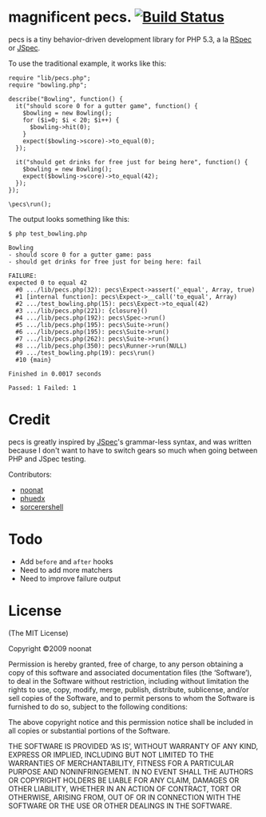 magnificent pecs. [![Build Status][travis_image]][travis]
=================

pecs is a tiny behavior-driven development library for PHP 5.3, a la
[RSpec][rspec] or [JSpec][jspec].

To use the traditional example, it works like this:

    require "lib/pecs.php";
    require "bowling.php";

    describe("Bowling", function() {
      it("should score 0 for a gutter game", function() {
        $bowling = new Bowling();
        for ($i=0; $i < 20; $i++) {
          $bowling->hit(0);
        }
        expect($bowling->score)->to_equal(0);
      });

      it("should get drinks for free just for being here", function() {
        $bowling = new Bowling();
        expect($bowling->score)->to_equal(42);
      });
    });

    \pecs\run();

The output looks something like this:

    $ php test_bowling.php

    Bowling
    - should score 0 for a gutter game: pass
    - should get drinks for free just for being here: fail

    FAILURE:
    expected 0 to equal 42
      #0 .../lib/pecs.php(32): pecs\Expect->assert('_equal', Array, true)
      #1 [internal function]: pecs\Expect->__call('to_equal', Array)
      #2 .../test_bowling.php(15): pecs\Expect->to_equal(42)
      #3 .../lib/pecs.php(221): {closure}()
      #4 .../lib/pecs.php(192): pecs\Spec->run()
      #5 .../lib/pecs.php(195): pecs\Suite->run()
      #6 .../lib/pecs.php(195): pecs\Suite->run()
      #7 .../lib/pecs.php(262): pecs\Suite->run()
      #8 .../lib/pecs.php(350): pecs\Runner->run(NULL)
      #9 .../test_bowling.php(19): pecs\run()
      #10 {main}

    Finished in 0.0017 seconds

    Passed: 1 Failed: 1

Credit
======

pecs is greatly inspired by [JSpec][jspec]'s grammar-less syntax, and was
written because I don't want to have to switch gears so much when going
between PHP and JSpec testing.

Contributors:

* [noonat](https://github.com/noonat)
* [phuedx](https://github.com/phuedx)
* [sorcerershell](https://github.com/sorcerershell)

Todo
====

* Add `before` and `after` hooks
* Need to add more matchers
* Need to improve failure output

License
=======

(The MIT License)

Copyright ©2009 noonat

Permission is hereby granted, free of charge, to any person obtaining a copy of
this software and associated documentation files (the ‘Software’), to deal in
the Software without restriction, including without limitation the rights to
use, copy, modify, merge, publish, distribute, sublicense, and/or sell copies of
the Software, and to permit persons to whom the Software is furnished to do so,
subject to the following conditions:

The above copyright notice and this permission notice shall be included in all
copies or substantial portions of the Software.

THE SOFTWARE IS PROVIDED ‘AS IS’, WITHOUT WARRANTY OF ANY KIND, EXPRESS OR
IMPLIED, INCLUDING BUT NOT LIMITED TO THE WARRANTIES OF MERCHANTABILITY, FITNESS
FOR A PARTICULAR PURPOSE AND NONINFRINGEMENT. IN NO EVENT SHALL THE AUTHORS OR
COPYRIGHT HOLDERS BE LIABLE FOR ANY CLAIM, DAMAGES OR OTHER LIABILITY, WHETHER
IN AN ACTION OF CONTRACT, TORT OR OTHERWISE, ARISING FROM, OUT OF OR IN
CONNECTION WITH THE SOFTWARE OR THE USE OR OTHER DEALINGS IN THE SOFTWARE.

[rspec]: http://github.com/dchelimsky/rspec
[jspec]: http://github.com/visionmedia/jspec
[travis]: http://travis-ci.org/phuedx/pecs
[travis_image]: https://secure.travis-ci.org/phuedx/pecs.png?branch=master
